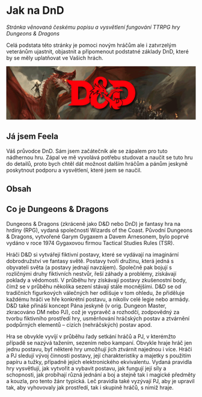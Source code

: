 # Jak na DnD
<i>Stránka věnovaná českému popisu a vysvětlení fungování TTRPG hry Dungeons & Dragons</i>

Celá podstata této stránky je pomoci novým hráčům ale i zatvrzelým veteránům ujastnit, objastnit a připomenout podstatné základy DnD, které by se měly uplatňovat ve Vašich hrách.

<img src="dnd-banner.png" alt="Banner s vizuálem dungeons and dragons">

## Já jsem Feela
Váš průvodce DnD. Sám jsem začátečník ale se zápalem pro tuto nádhernou hru. Zápal ve mě vyvolává potřebu studovat a naučit se tuto hru do detailů, proto bych chtěl dát možnost dalším hráčům a pánům jeskyně poskytnout podporu a vysvětlení, které jsem se naučil.

## Obsah

## Co je Dungeons & Dragons
Dungeons & Dragons (zkráceně jako D&D nebo DnD) je fantasy hra na hrdiny (RPG), vydaná společností Wizards of the Coast. Původní Dungeons & Dragons, vytvořené Garym Gygaxem a Davem Arnesonem, bylo poprvé vydáno v roce 1974 Gygaxovou firmou Tactical Studies Rules (TSR).

Hráči D&D si vytvářejí fiktivní postavy, které se vydávají na imaginární dobrodružství ve fantasy světě. Postavy tvoří družinu, která jedná s obyvateli světa (a postavy jednají navzájem). Společně pak bojují s rozličnými druhy fiktivních nestvůr, řeší záhady a problémy, získávají poklady a vědomosti. V průběhu hry získávají postavy zkušenostní body, čímž se v průběhu několika sezení stávají stále mocnějšími. D&D se od tradičních figurkových válečných her odlišuje v tom ohledu, že přiděluje každému hráči ve hře konkrétní postavu, a nikoliv celé legie nebo armády. D&D také přináší koncept Pána jeskyně (v orig. Dungeon Master, zkracováno DM nebo PJ), což je vypravěč a rozhodčí, zodpovědný za tvorbu fiktivního prostředí hry, usměrňování hráčských postav a ztvárnění podpůrných elementů – cizích (nehráčských) postav apod.

Hra se obvykle vyvíjí v průběhu řady setkání hráčů a PJ, v kterémžto případě se nazývá tažením, sezením nebo kampaní. Obvykle hraje hráč jen jednu postavu, byť některé hry umožňují jich ztvárnit najednou i více. Hráči a PJ sledují vývoj činnosti postavy, její charakteristiky a majetky s použitím papíru a tužky, případně jejich elektronického ekvivalentu. Vydaná pravidla hry vysvětlují, jak vytvořit a vybavit postavu, jak fungují její síly a schopnosti, jak probíhají různá jednání a boj a stejně tak i magické předměty a kouzla, pro tento žánr typická. Leč pravidla také vyzývají PJ, aby je upravil tak, aby vyhovovaly jak prostředí, tak i skupině hráčů, s nimiž hraje.
